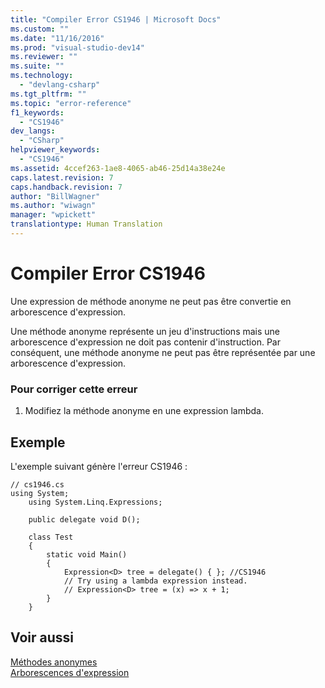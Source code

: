 ```yaml
---
title: "Compiler Error CS1946 | Microsoft Docs"
ms.custom: ""
ms.date: "11/16/2016"
ms.prod: "visual-studio-dev14"
ms.reviewer: ""
ms.suite: ""
ms.technology: 
  - "devlang-csharp"
ms.tgt_pltfrm: ""
ms.topic: "error-reference"
f1_keywords: 
  - "CS1946"
dev_langs: 
  - "CSharp"
helpviewer_keywords: 
  - "CS1946"
ms.assetid: 4ccef263-1ae8-4065-ab46-25d14a38e24e
caps.latest.revision: 7
caps.handback.revision: 7
author: "BillWagner"
ms.author: "wiwagn"
manager: "wpickett"
translationtype: Human Translation
---
```

# Compiler Error CS1946
Une expression de méthode anonyme ne peut pas être convertie en arborescence d'expression.  
  
 Une méthode anonyme représente un jeu d'instructions mais une arborescence d'expression ne doit pas contenir d'instruction.  Par conséquent, une méthode anonyme ne peut pas être représentée par une arborescence d'expression.  
  
### Pour corriger cette erreur  
  
1.  Modifiez la méthode anonyme en une expression lambda.  
  
## Exemple  
 L'exemple suivant génère l'erreur CS1946 :  
  
```  
// cs1946.cs  
using System;  
    using System.Linq.Expressions;  
  
    public delegate void D();  
  
    class Test  
    {  
        static void Main()  
        {  
            Expression<D> tree = delegate() { }; //CS1946  
            // Try using a lambda expression instead.  
            // Expression<D> tree = (x) => x + 1;  
        }  
    }  
```  
  
## Voir aussi  
 [Méthodes anonymes](../../../csharp/programming-guide/statements-expressions-operators/anonymous-methods.md)   
 [Arborescences d'expression](../Topic/Expression%20Trees%20\(C%23%20and%20Visual%20Basic\).md)